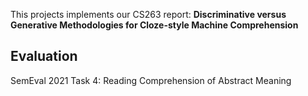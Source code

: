 This projects implements our CS263 report: **Discriminative versus Generative Methodologies for Cloze-style Machine Comprehension**

## Evaluation
 SemEval 2021 Task 4: Reading Comprehension of Abstract Meaning






